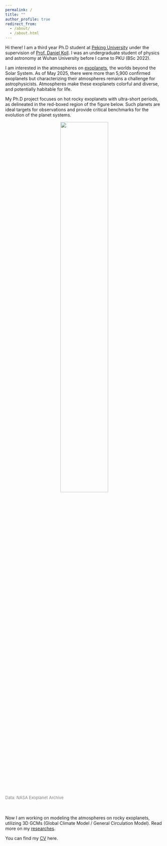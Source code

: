 ```yaml
---
permalink: /
title: ""
author_profile: true
redirect_from: 
  - /about/
  - /about.html
---
```


Hi there! I am a third year Ph.D student at [Peking University](https://www.pku.edu.cn/) under the supervision of [Prof. Daniel Koll](https://danielkoll.github.io/). I was an undergraduate student of physics and astronomy at Wuhan University before I came to PKU (BSc 2022).

I am interested in the atmospheres on [exoplanets](https://en.wikipedia.org/wiki/Exoplanet), the worlds beyond the Solar System. As of May 2025, there were more than 5,900 confirmed exoplanets but characterizing their atmospheres remains a challenge for astrophysicists. Atmospheres make these exoplanets colorful and diverse, and potentially habitable for life.

My Ph.D project focuses on hot rocky exoplanets with ultra-short periods, as delineated in the red-boxed region of the figure below. Such planets are ideal targets for observations and provide critical benchmarks for the evolution of the planet systems.
<div align="center">
  <img src="https://ruizhizhan.github.io/images/planet_radius_vs_equilibrium_temperature.jpg" width="55%"><br>
</div>
<font color=grey size=2em>Data: NASA Exoplanet Archive</font><br><br><br>

Now I am working on modeling the atmospheres on rocky exoplanets, utilizing 3D GCMs (Global Climate Model / General Circulation Model). Read more on my [researches](https://ruizhizhan.github.io/researches/).

You can find my [CV](https://ruizhizhan.github.io/files/cv_05_2025.pdf) here.